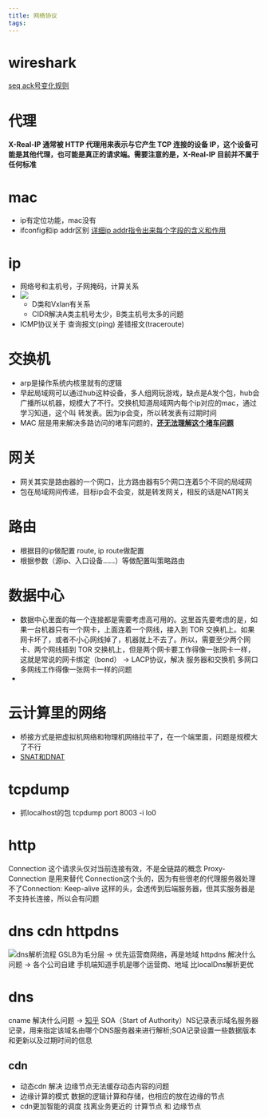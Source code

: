 ```yaml
---
title: 网络协议
tags:
---
```


# wireshark
[seq ack号变化规则](https://segmentfault.com/a/1190000016375111)

# 代理
**X-Real-IP 通常被 HTTP 代理用来表示与它产生 TCP 连接的设备 IP，这个设备可能是其他代理，也可能是真正的请求端。需要注意的是，X-Real-IP 目前并不属于任何标准**

<!-- more -->
# mac
* ip有定位功能，mac没有
* ifconfig和ip addr区别 [详细ip addr指令出来每个字段的含义和作用](https://time.geekbang.org/column/article/7772)

# ip
* 网络号和主机号，子网掩码，计算关系
* ![](https://static001.geekbang.org/resource/image/0b/9e/0b32d6e35ff0bbc5d46cfb87f6669d9e.jpg)
   * D类和Vxlan有关系
   * CIDR解决A类主机号太少，B类主机号太多的问题
* ICMP协议关于 查询报文(ping) 差错报文(traceroute) 

# 交换机
* arp是操作系统内核里就有的逻辑
* 早起局域网可以通过hub这种设备，多人组网玩游戏，缺点是A发个包，hub会广播所以机器，规模大了不行。交换机知道局域网内每个ip对应的mac，通过学习知道，这个叫 转发表。因为ip会变，所以转发表有过期时间
* MAC 层是用来解决多路访问的堵车问题的，**[还无法理解这个堵车问题](https://time.geekbang.org/column/article/8094)**


# 网关
* 网关其实是路由器的一个网口，比方路由器有5个网口连着5个不同的局域网
* 包在局域网间传递，目标ip会不会变，就是转发网关，相反的话是NAT网关

# 路由
* 根据目的ip做配置 route, ip route做配置
* 根据参数（源ip、入口设备……）等做配置叫策略路由

# 数据中心
* 数据中心里面的每一个连接都是需要考虑高可用的。这里首先要考虑的是，如果一台机器只有一个网卡，上面连着一个网线，接入到 TOR 交换机上。如果网卡坏了，或者不小心网线掉了，机器就上不去了。所以，需要至少两个网卡、两个网线插到 TOR 交换机上，但是两个网卡要工作得像一张网卡一样，这就是常说的网卡绑定（bond） -> LACP协议，解决 服务器和交换机 多网口多网线工作得像一张网卡一样的问题
* 

# 云计算里的网络
* 桥接方式是把虚拟机网络和物理机网络拉平了，在一个端里面，问题是规模大了不行
* [SNAT和DNAT](https://segmentfault.com/q/1010000002389520)


# tcpdump
* 抓localhost的包 tcpdump port 8003 -i lo0

# http 
Connection 这个请求头仅对当前连接有效，不是全链路的概念
Proxy-Connection 是用来替代 Connection这个头的，因为有些很老的代理服务器处理不了Connection: Keep-alive 这样的头，会透传到后端服务器，但其实服务器是不支持长连接，所以会有问题

# dns cdn httpdns
![dns解析流程](https://static001.geekbang.org/resource/image/56/d1/569ddad1a0c5a5f60341fbe023b47cd1.jpg)
GSLB为毛分层 -> 优先运营商网络，再是地域
httpdns 解决什么问题 -> 各个公司自建 手机端知道手机是哪个运营商、地域 比localDns解析更优

# dns
cname 解决什么问题 -> [知乎](https://www.zhihu.com/question/22916306) 
SOA（Start of Authority）NS记录表示域名服务器记录，用来指定该域名由哪个DNS服务器来进行解析;SOA记录设置一些数据版本和更新以及过期时间的信息
 
## cdn
* 动态cdn 解决 边缘节点无法缓存动态内容的问题
 * 边缘计算的模式 数据的逻辑计算和存储，也相应的放在边缘的节点
 * cdn更加智能的调度 找离业务更近的 计算节点 和 边缘节点
